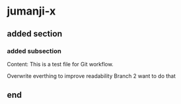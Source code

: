 # jumanji-x

## added section
### added subsection

Content:
This is a test file for Git workflow.


Overwrite everthing to improve readability
Branch 2 want to do that
## end

